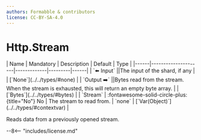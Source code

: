 ```yaml
---
authors: Formabble & contributors
license: CC-BY-SA-4.0
---
```



# Http.Stream

<div class="sh-parameters" markdown="1">
| Name | Mandatory | Description | Default | Type |
|------|---------------------|-------------|---------|------|
| `⬅️ Input` ||The input of the shard, if any | | [`None`](../../types/#none) |
| `Output ➡️` ||Bytes read from the stream. When the stream is exhausted, this will return an empty byte array. | | [`Bytes`](../../types/#bytes) |
| `Stream` | :fontawesome-solid-circle-plus:{title="No"} No  | The stream to read from. | `none` | [`Var(Object)`](../../types/#contextvar) |

</div>

Reads data from a previously opened stream.

--8<-- "includes/license.md"


